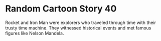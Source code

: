# Random Cartoon Story 40

Rocket and Iron Man were explorers who traveled through time with their trusty time machine. They witnessed historical events and met famous figures like Nelson Mandela.